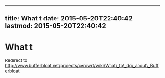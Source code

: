 
---
title: What t
date: 2015-05-20T22:40:42
lastmod: 2015-05-20T22:40:42
---
What t
======

Redirect to
http://www.bufferbloat.net/projects/cerowrt/wiki/What\_to\_do\_about\_Bufferbloat
